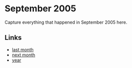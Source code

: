 # September 2005

Capture everything that happened in September 2005 here.

## Links
- [last month](calendar/months/2005-08.md)
- [next month](calendar/months/2005-10.md)
- [year](calendar/years/2005.md)